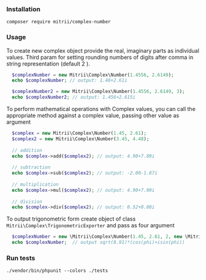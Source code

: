 ### Installation

`composer require mitrii/complex-number`

### Usage

To create new complex object provide the real, imaginary parts 
as individual values. Third param for setting rounding numbers of digits
after comma in string representation (default 2 ).

```PHP
  $complexNumber = new Mitrii\Complex\Number(1.4556, 2.6149);
  echo $complexNumber; // output: 1.46+2.61i

  $complexNumber2 = new Mitrii\Complex\Number(1.4556, 2.6149, 3);
  echo $complexNumber2; // output: 1.456+2.615i
```

To perform mathematical operations with Complex values, you can call 
the appropriate method against a complex value, passing other value as argument

```PHP
  $complex = new Mitrii\Complex\Number(1.45, 2.61);
  $complex2 = new Mitrii\Complex\Number(3.45, 4.48);
  
  // addition
  echo $complex->add($complex2); // output: 4.90+7.09i
  
  // subtraction
  echo $complex->sub($complex2); // output: -2.00-1.87i
  
  // multiplication
  echo $complex->mul($complex2); // output: 4.90+7.09i
  
  // division
  echo $complex->div($complex2); // output: 0.52+0.08i
```

To output trigonometric form create object of class `Mitrii\Complex\TrigonometricExporter` and
pass as four argument

```PHP
  $complexNumber = new \Mitrii\Complex\Number(1.45, 2.61, 2, new \Mitrii\Complex\TrigonometricExporter());
  echo $complexNumber;  // output sqrt(8.91)*(cos(phi)+isin(phi))
```

### Run tests
`./vendor/bin/phpunit --colors ./tests`
